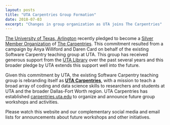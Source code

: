 ```yaml
---
layout: posts
title: "UTA Carpentries Group Formation"
date: 2018-07-03
excerpt: "Changes in group organization as UTA joins The Carpentries"
---
```


[The University of Texas, Arlington](https://www.uta.edu/uta/) recently pledged to become a [Silver Member Organization](https://carpentries.org/members/) of [The Carpentries](https://carpentries.org/). This commitment resulted from a campaign by Anya Williford and Daren Card on behalf of the existing Software Carpentry teaching group at UTA. This group has received generous support from the [UTA Library](https://library.uta.edu/) over the past several years and this broader pledge by UTA extends this support well into the future.

Given this commitment by UTA, the existing Software Carpentry teaching group is rebranding itself as [**UTA Carpentries**](https://carpentries.uta.edu), with a mission to teach a broad array of coding and data science skills to researchers and students at UTA and the broader Dallas-Fort Worth region. UTA Carpentries has established [carpentries.uta.edu](https://carpentries.uta.edu) to organize and announce future group workshops and activities.

Please watch this website and our complementary social media and email lists for announcements about future workshops and other initiatives.
